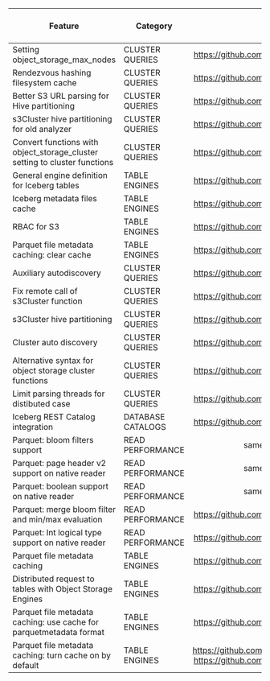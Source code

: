 | Feature | Category | Altinity PR | First Altinity Release | ClickHouse PR | First ClickHouse Release |
| ------- | -------- | :---: | :---: | :---: | :---: |
| Setting object_storage_max_nodes | CLUSTER QUERIES | https://github.com/Altinity/ClickHouse/pull/677 | 25.2.2 |  |  |
| Rendezvous hashing filesystem cache | CLUSTER QUERIES | https://github.com/Altinity/ClickHouse/pull/709 | 25.2.2 | https://github.com/ClickHouse/ClickHouse/pull/77326 |  |
| Better S3 URL parsing for Hive partitioning | CLUSTER QUERIES | https://github.com/Altinity/ClickHouse/pull/700 | 25.2.2 | https://github.com/ClickHouse/ClickHouse/pull/78185 | 25.5.1 |
| s3Cluster hive partitioning for old analyzer | CLUSTER QUERIES | https://github.com/Altinity/ClickHouse/pull/703 | 25.2.2 |  |  |
| Convert functions with object_storage_cluster setting to cluster functions | CLUSTER QUERIES | https://github.com/Altinity/ClickHouse/pull/712 | 25.2.2 |  |  |
| General engine definition for Iceberg tables | TABLE ENGINES | https://github.com/Altinity/ClickHouse/pull/675 | 25.2.2 | https://github.com/ClickHouse/ClickHouse/pull/77125 |  |
| Iceberg metadata files cache | TABLE ENGINES | https://github.com/Altinity/ClickHouse/pull/733 | 25.2.2 | https://github.com/ClickHouse/ClickHouse/pull/77156  | 25.5.1 |
| RBAC for S3 | TABLE ENGINES | https://github.com/Altinity/ClickHouse/pull/688 | 25.2.2 |  |  |
| Parquet file metadata caching: clear cache | TABLE ENGINES | https://github.com/Altinity/ClickHouse/pull/713 | 25.2.2 |  |  |
| Auxiliary autodiscovery | CLUSTER QUERIES | https://github.com/Altinity/ClickHouse/pull/531 | 24.12.2 | https://github.com/ClickHouse/ClickHouse/pull/71911 | 24.11.1 |
| Fix remote call of s3Cluster function | CLUSTER QUERIES | https://github.com/Altinity/ClickHouse/pull/583 | 24.12.2 | https://github.com/ClickHouse/ClickHouse/pull/72625 |  |
| s3Cluster hive partitioning | CLUSTER QUERIES | https://github.com/Altinity/ClickHouse/pull/584 | 24.12.2 | https://github.com/ClickHouse/ClickHouse/pull/73910 |  |
| Cluster auto discovery | CLUSTER QUERIES | https://github.com/Altinity/ClickHouse/pull/629 | 24.12.2 | https://github.com/ClickHouse/ClickHouse/pull/76001 | 25.3.1 |
| Alternative syntax for object storage cluster functions | CLUSTER QUERIES | https://github.com/Altinity/ClickHouse/pull/592 | 24.12.2 | https://github.com/ClickHouse/ClickHouse/pull/70659 | 25.3.1 |
| Limit parsing threads for distibuted case | CLUSTER QUERIES | https://github.com/Altinity/ClickHouse/pull/648 | 24.12.2 |  |  |
| Iceberg REST Catalog integration | DATABASE CATALOGS | https://github.com/Altinity/ClickHouse/pull/575 | 24.12.2 | https://github.com/ClickHouse/ClickHouse/pull/71542 | 24.12.1 |
| Parquet: bloom filters support | READ PERFORMANCE | same as upstream => | 24.12.2 | https://github.com/ClickHouse/ClickHouse/pull/62966 | 24.10.1 |
| Parquet: page header v2 support on native reader | READ PERFORMANCE | same as upstream => | 24.12.2 | https://github.com/ClickHouse/ClickHouse/pull/70807 | 24.10.1 |
| Parquet: boolean support on native reader | READ PERFORMANCE | same as upstream => | 24.12.2 | https://github.com/ClickHouse/ClickHouse/pull/71055 | 24.11.1 |
| Parquet: merge bloom filter and min/max evaluation | READ PERFORMANCE | https://github.com/Altinity/ClickHouse/pull/590 | 24.12.2 | https://github.com/ClickHouse/ClickHouse/pull/71383 | 25.2.1 |
| Parquet: Int logical type support on native reader | READ PERFORMANCE | https://github.com/Altinity/ClickHouse/pull/589 | 24.12.2 | https://github.com/ClickHouse/ClickHouse/pull/72105 | 25.1.1 |
| Parquet file metadata caching | TABLE ENGINES | https://github.com/Altinity/ClickHouse/pull/586 | 24.12.2 |  |  |
| Distributed request to tables with Object Storage Engines | TABLE ENGINES | https://github.com/Altinity/ClickHouse/pull/615 | 24.12.2 |  |  |
| Parquet file metadata caching: use cache for parquetmetadata format | TABLE ENGINES | https://github.com/Altinity/ClickHouse/pull/636 | 24.12.2 |  |  |
| Parquet file metadata caching: turn cache on by default | TABLE ENGINES | https://github.com/Altinity/ClickHouse/pull/669, https://github.com/Altinity/ClickHouse/pull/674 | 24.12.2 |  |  |
